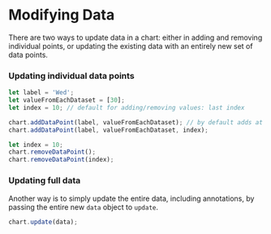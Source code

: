 <!-- base_template: frappe_io/www/charts/charts_base.html -->
# Modifying Data

There are two ways to update data in a chart: either in adding and removing individual points, or updating the existing data with an entirely new set of data points.

### Updating individual data points

```js
let label = 'Wed';
let valueFromEachDataset = [30];
let index = 10; // default for adding/removing values: last index

chart.addDataPoint(label, valueFromEachDataset); // by default adds at end
chart.addDataPoint(label, valueFromEachDataset, index);
```

```js
let index = 10;
chart.removeDataPoint();
chart.removeDataPoint(index);
```

<project-demo data="get-update-data" v-bind:config="{
        type: 'line',
        height: 200
    }"
	v-bind:actions="[
		{
			name: 'Add Value',
			fn: 'addDataPoint',
			args: getAddUpdateData()
		},
		{
			name: 'Remove Value',
			fn: 'removeDataPoint',
			args: []
		}
	]">
</project-demo>

### Updating full data

Another way is to simply update the entire data, including annotations, by passing the entire new `data` object to `update`.

```js
chart.update(data);
```

<project-demo data="get-update-data" v-bind:config="{
        type: 'line',
        height: 200
    }"
	v-bind:actions="[
		{
			name: 'Random Data',
			fn: 'update',
			args: [getUpdateData()]
		}
	]">
</project-demo>

